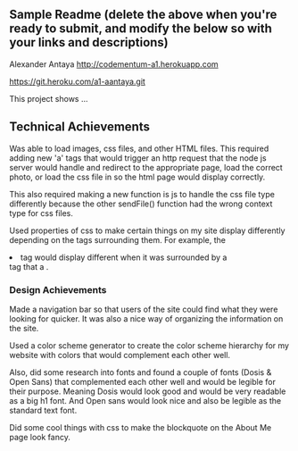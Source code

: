 Sample Readme (delete the above when you're ready to submit, and modify the below so with your links and descriptions)
---

Alexander Antaya
http://codementum-a1.herokuapp.com

https://git.heroku.com/a1-aantaya.git


This project shows ...

## Technical Achievements
  Was able to load images, css files, and other HTML files.
  This required adding new 'a' tags that would trigger an http request that the
  node js server would handle and redirect to the appropriate page, load the
  correct photo, or load the css file in so the html page would display correctly.

  This also required making a new function is js to handle the css file type
  differently because the other sendFile() function had the wrong context type
  for css files.

  Used properties of css to make certain things on my site display differently depending on the tags surrounding them. For example, the <li> tag would display different when it was surrounded by a <nav> tag that a <project tag>.

### Design Achievements
  Made a navigation bar so that users of the site could find what they were looking for quicker. It was also a nice way of organizing the information on the site.

  Used a color scheme generator to create the color scheme hierarchy for my website with colors that would complement each other well.

  Also, did some research into fonts and found a couple of fonts (Dosis & Open Sans) that complemented each other well and would be legible for their purpose. Meaning Dosis would look good and would be very readable as a big h1 font. And Open sans would look nice and also be legible as the standard text font.

  Did some cool things with css to make the blockquote on the About Me page look fancy.
